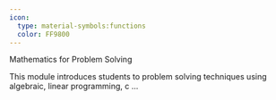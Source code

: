 ```yaml
---
icon:
  type: material-symbols:functions
  color: FF9800
---
```


Mathematics for Problem Solving

This module introduces students to problem solving techniques using algebraic, linear programming, c ... 
